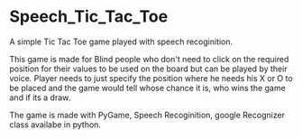 # Speech_Tic_Tac_Toe
 A simple Tic Tac Toe game played with speech recoginition.
 
 This game is made for Blind people who don't need to click on the required position for their values to be used on the board but can be played by their voice.
 Player needs to just specify the position where he needs his X or O to be placed and the game would tell whose chance it is, who wins the game and if its a draw.
 
 The game is made with PyGame, Speech Recoginition, google Recognizer class availabe in python.

